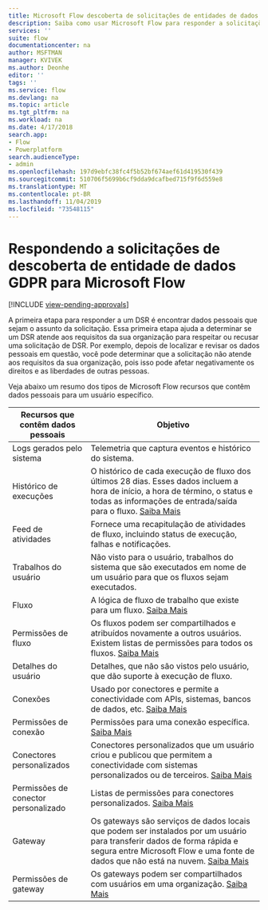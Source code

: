 ```yaml
---
title: Microsoft Flow descoberta de solicitações de entidades de dados do GDPR | Microsoft Docs
description: Saiba como usar Microsoft Flow para responder a solicitações de descoberta de entidades de dados do às GPDR.
services: ''
suite: flow
documentationcenter: na
author: MSFTMAN
manager: KVIVEK
ms.author: Deonhe
editor: ''
tags: ''
ms.service: flow
ms.devlang: na
ms.topic: article
ms.tgt_pltfrm: na
ms.workload: na
ms.date: 4/17/2018
search.app:
- Flow
- Powerplatform
search.audienceType:
- admin
ms.openlocfilehash: 197d9ebfc38fc4f5b52bf674aef61d419530f439
ms.sourcegitcommit: 510706f5699b6cf9dda9dcafbed715f9f6d559e8
ms.translationtype: MT
ms.contentlocale: pt-BR
ms.lasthandoff: 11/04/2019
ms.locfileid: "73548115"
---
```

# <a name="responding-to-gdpr-data-subject-discovery-requests-for-microsoft-flow"></a>Respondendo a solicitações de descoberta de entidade de dados GDPR para Microsoft Flow
[!INCLUDE [view-pending-approvals](includes/cc-rebrand.md)]

A primeira etapa para responder a um DSR é encontrar dados pessoais que sejam o assunto da solicitação. Essa primeira etapa ajuda a determinar se um DSR atende aos requisitos da sua organização para respeitar ou recusar uma solicitação de DSR. Por exemplo, depois de localizar e revisar os dados pessoais em questão, você pode determinar que a solicitação não atende aos requisitos da sua organização, pois isso pode afetar negativamente os direitos e as liberdades de outras pessoas.

Veja abaixo um resumo dos tipos de Microsoft Flow recursos que contêm dados pessoais para um usuário específico.

|**Recursos que contêm dados pessoais**|**Objetivo**|
|-----|-----|
|Logs gerados pelo sistema|Telemetria que captura eventos e histórico do sistema.|
|Histórico de execuções|O histórico de cada execução de fluxo dos últimos 28 dias. Esses dados incluem a hora de início, a hora de término, o status e todas as informações de entrada/saída para o fluxo. [Saiba Mais](https://flow.microsoft.com/blog/download-history-recurrence/)|
|Feed de atividades| Fornece uma recapitulação de atividades de fluxo, incluindo status de execução, falhas e notificações.|
|Trabalhos do usuário|Não visto para o usuário, trabalhos do sistema que são executados em nome de um usuário para que os fluxos sejam executados.|
|Fluxo|A lógica de fluxo de trabalho que existe para um fluxo. [Saiba Mais](https://docs.microsoft.com/flow/get-started-logic-flow)|
|Permissões de fluxo|Os fluxos podem ser compartilhados e atribuídos novamente a outros usuários. Existem listas de permissões para todos os fluxos. [Saiba Mais](https://docs.microsoft.com/flow/frequently-asked-questions#can-i-share-the-flows-i-create)|
|Detalhes do usuário|Detalhes, que não são vistos pelo usuário, que dão suporte à execução de fluxo.|
|Conexões|Usado por conectores e permite a conectividade com APIs, sistemas, bancos de dados, etc. [Saiba Mais](https://docs.microsoft.com/flow/add-manage-connections)|
|Permissões de conexão|Permissões para uma conexão específica. [Saiba Mais](https://docs.microsoft.com/flow/add-manage-connections)|
|Conectores personalizados|Conectores personalizados que um usuário criou e publicou que permitem a conectividade com sistemas personalizados ou de terceiros. [Saiba Mais](https://docs.microsoft.com/connectors/custom-connectors/)|
|Permissões de conector personalizado|Listas de permissões para conectores personalizados. [Saiba Mais](https://docs.microsoft.com/connectors/custom-connectors/share)|
|Gateway|Os gateways são serviços de dados locais que podem ser instalados por um usuário para transferir dados de forma rápida e segura entre Microsoft Flow e uma fonte de dados que não está na nuvem. [Saiba Mais](https://docs.microsoft.com/flow/gateway-manage)|
|Permissões de gateway|Os gateways podem ser compartilhados com usuários em uma organização. [Saiba Mais](https://go.microsoft.com/fwlink/?linkid=872249)|
